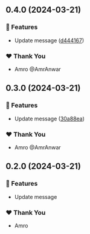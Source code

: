## 0.4.0 (2024-03-21)


### 🚀 Features

- Update message ([d444167](https://github.com/AmrAnwar/nx-semantic-release/commit/d444167))


### ❤️  Thank You

- Amro @AmrAnwar

## 0.3.0 (2024-03-21)


### 🚀 Features

- Update message ([30a88ea](https://github.com/AmrAnwar/nx-semantic-release/commit/30a88ea))


### ❤️  Thank You

- Amro @AmrAnwar

## 0.2.0 (2024-03-21)


### 🚀 Features

- Update message


### ❤️  Thank You

- Amro